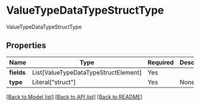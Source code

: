 # ValueTypeDataTypeStructType

ValueTypeDataTypeStructType

## Properties
| Name | Type | Required | Description |
| ------------ | ------------- | ------------- | ------------- |
**fields** | List[ValueTypeDataTypeStructElement] | Yes |  |
**type** | Literal["struct"] | Yes | None |


[[Back to Model list]](../../../../README.md#models-v2-link) [[Back to API list]](../../../../README.md#apis-v2-link) [[Back to README]](../../../../README.md)
